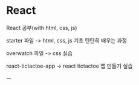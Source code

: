 # React
React 공부(with html, css, js)


starter 파일 -> html, css, js 기초 탄탄히 배우는 과정

overwatch 파일 -> css 실습 

react-tictactoe-app -> react tictactoe 앱 만들기 실습 

ㅡ
